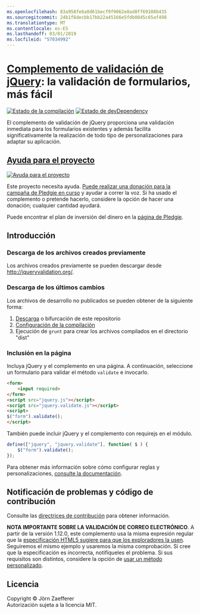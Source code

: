 ```yaml
---
ms.openlocfilehash: 83a958fe6a8d61becf9f9062e8ad0ff69108b435
ms.sourcegitcommit: 24b1f6decbb17bb22a45166e5fdb0845c65af498
ms.translationtype: MT
ms.contentlocale: es-ES
ms.lasthandoff: 03/01/2019
ms.locfileid: "57034992"
---
```

<a name="jquery-validation-pluginhttpjqueryvalidationorg---form-validation-made-easy"></a>[Complemento de validación de jQuery](http://jqueryvalidation.org/): la validación de formularios, más fácil
================================

[![Estado de la compilación](https://secure.travis-ci.org/jzaefferer/jquery-validation.png)](http://travis-ci.org/jzaefferer/jquery-validation)
[![Estado de devDependency](https://david-dm.org/jzaefferer/jquery-validation/dev-status.png?theme=shields.io)](https://david-dm.org/jzaefferer/jquery-validation#info=devDependencies)

El complemento de validación de jQuery proporciona una validación inmediata para los formularios existentes y además facilita significativamente la realización de todo tipo de personalizaciones para adaptar su aplicación.

## <a name="help-the-projecthttppledgiecomcampaigns18159"></a>[Ayuda para el proyecto](http://pledgie.com/campaigns/18159)

[![Ayuda para el proyecto](http://www.pledgie.com/campaigns/18159.png?skin_name=chrome)](http://pledgie.com/campaigns/18159)

Este proyecto necesita ayuda. [Puede realizar una donación para la campaña de Pledgie en curso](http://pledgie.com/campaigns/18159) y ayudar a correr la voz. Si ha usado el complemento o pretende hacerlo, considere la opción de hacer una donación; cualquier cantidad ayudará.

Puede encontrar el plan de inversión del dinero en la [página de Pledgie](http://pledgie.com/campaigns/18159).

## <a name="getting-started"></a>Introducción

### <a name="downloading-the-prebuilt-files"></a>Descarga de los archivos creados previamente

Los archivos creados previamente se pueden descargar desde http://jqueryvalidation.org/.

### <a name="downloading-the-latest-changes"></a>Descarga de los últimos cambios

Los archivos de desarrollo no publicados se pueden obtener de la siguiente forma:

 1. [Descarga](https://github.com/jzaefferer/jquery-validation/archive/master.zip) o bifurcación de este repositorio
 2. [Configuración de la compilación](CONTRIBUTING.md#build-setup)
 3. Ejecución de `grunt` para crear los archivos compilados en el directorio "dist"

### <a name="including-it-on-your-page"></a>Inclusión en la página

Incluya jQuery y el complemento en una página. A continuación, seleccione un formulario para validar el método `validate` e invocarlo.

```html
<form>
    <input required>
</form>
<script src="jquery.js"></script>
<script src="jquery.validate.js"></script>
<script>
$("form").validate();
</script>
```

También puede incluir jQuery y el complemento con requirejs en el módulo.

```js
define(["jquery", "jquery.validate"], function( $ ) {
    $("form").validate();
});
```

Para obtener más información sobre cómo configurar reglas y personalizaciones, [consulte la documentación](http://jqueryvalidation.org/documentation/).

## <a name="reporting-issues-and-contributing-code"></a>Notificación de problemas y código de contribución

Consulte las [directrices de contribución](CONTRIBUTING.md) para obtener información.

**NOTA IMPORTANTE SOBRE LA VALIDACIÓN DE CORREO ELECTRÓNICO**. A partir de la versión 1.12.0, este complemento usa la misma expresión regular que la [especificación HTML5 sugiere para que los exploradores la usen](https://html.spec.whatwg.org/multipage/forms.html#valid-e-mail-address). Seguiremos el mismo ejemplo y usaremos la misma comprobación. Si cree que la especificación es incorrecta, notifíqueles el problema. Si sus requisitos son distintos, considere la opción de [usar un método personalizado](http://jqueryvalidation.org/jQuery.validator.addMethod/).

## <a name="license"></a>Licencia
Copyright &copy; Jörn Zaefferer<br>
Autorización sujeta a la licencia MIT.
